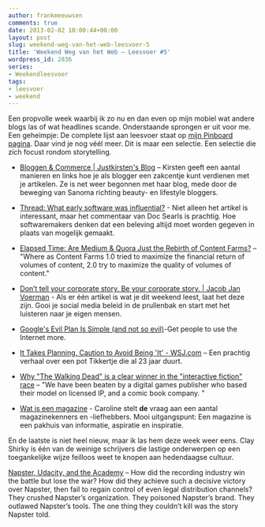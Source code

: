 ```yaml
---
author: frankmeeuwsen
comments: true
date: 2013-02-02 10:00:44+00:00
layout: post
slug: weekend-weg-van-het-web-leesvoer-5
title: 'Weekend Weg van het Web – Leesvoer #5'
wordpress_id: 2836
series:
- Weekendleesvoer
tags:
- leesvoer
- weekend
---
```


Een propvolle week waarbij ik zo nu en dan even op mijn mobiel wat andere blogs las of wat headlines scande. Onderstaande sprongen er uit voor me. Een geheimpje: De complete lijst aan leesvoer staat op [mijn Pinboard pagina](https://pinboard.in/u:frankmeeuwsen/t:leesvoer/). Daar vind je nog véél meer. Dit is maar een selectie. Een selectie die zich focust rondom storytelling.







  * [Bloggen & Commerce | Justkirsten's Blog](http://justkirsten.com/2013/01/23/bloggen-commerce/) – Kirsten geeft een aantal manieren en links hoe je als blogger een zakcentje kunt verdienen met je artikelen. Ze is net weer begonnen met haar blog, mede door de beweging van Sanoma richting beauty- en lifestyle bloggers.


  * [Thread: What early software was influential?](http://threads2.scripting.com/2013/january/whatOtherSoftwareWasInfluential#docSearls) - Niet alleen het artikel is interessant, maar het commentaar van Doc Searls is prachtig. Hoe softwaremakers denken dat een beleving altijd moet worden gegeven in plaats van mogelijk gemaakt.


  * [Elapsed Time: Are Medium & Quora Just the Rebirth of Content Farms?](http://www.hunterwalk.com/2013/01/are-medium-quora-just-rebirth-of.html?m=1) – "Where as Content Farms 1.0 tried to maximize the financial return of volumes of content, 2.0 try to maximize the quality of volumes of content."


  * [Don’t tell your corporate story. Be your corporate story. | Jacob Jan Voerman](http://jacobjanvoerman.nl/dont-tell-your-corporate-story-be-your-corporate-story/) - Als er één artikel is wat je dit weekend leest, laat het deze zijn. Gooi je social media beleid in de prullenbak en start met het luisteren naar je eigen mensen.


  * [Google's Evil Plan Is Simple (and not so evil)](http://www.blindfiveyearold.com/google-evil-plan)-Get people to use the Internet more.


  * [It Takes Planning, Caution to Avoid Being 'It' - WSJ.com](http://online.wsj.com/article/SB10001424127887323375204578269991660836834.html?mod=WSJ_article_comments#articleTabs%3Darticle) – Een prachtig verhaal over een pot Tikkertje die al 23 jaar duurt.


  * [Why "The Walking Dead" is a clear winner in the "interactive fiction" race](http://www.futurebook.net/content/why-walking-dead-clear-winner-interactive-fiction-race) – "We have been beaten by a digital games publisher who based their model on licensed IP, and a comic book company. "


  * [Wat is een magazine](http://www.bladendokter.nl/wat-is-een-magazine/) - Caroline stelt **de** vraag aan een aantal magazinekenners en -liefhebbers. Mooi uitgangspunt: Een magazine is een pakhuis van informatie, aspiratie en inspiratie.





En de laatste is niet heel nieuw, maar ik las hem deze week weer eens. Clay Shirky is één van de weinige schrijvers die lastige onderwerpen op een toegankelijke wijze feilloos weet te knopen aan hedendaagse cultuur.

[Napster, Udacity, and the Academy](http://www.shirky.com/weblog/2012/11/napster-udacity-and-the-academy/) – How did the recording industry win the battle but lose the war? How did they achieve such a decisive victory over Napster, then fail to regain control of even legal distribution channels? They crushed Napster’s organization. They poisoned Napster’s brand. They outlawed Napster’s tools. The one thing they couldn’t kill was the story Napster told. 




